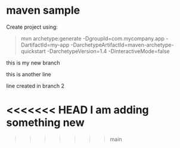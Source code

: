 # maven sample

Create project using:

> mvn archetype:generate -DgroupId=com.mycompany.app -DartifactId=my-app -DarchetypeArtifactId=maven-archetype-quickstart -DarchetypeVersion=1.4 -DinteractiveMode=false

this is my new branch

this is another line

line created in branch 2

<<<<<<< HEAD
I am adding something new
=======
>>>>>>> main
